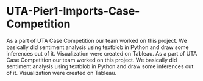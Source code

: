 # UTA-Pier1-Imports-Case-Competition
As a part of UTA Case Competition our team worked on this project. We basically did sentiment analysis using textblob in Python and draw some inferences out of it. Visualization were created on Tableau. 
As a part of UTA Case Competition our team worked on this project. We basically did sentiment analysis using textblob in Python and draw some inferences out of it. Visualization were created on Tableau. 
